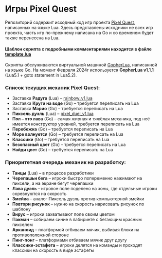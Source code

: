 # Игры Pixel Quest

Репозиторий содержит исходный код игр проекта [Pixel Quest](https://pixelquest.ru), написанных на языке Lua.
Здесь представлены исходники не всех игр проекта, часть игр по-прежнему написана на Go и со временем будет также перенесена на Lua.

#### Шаблон скрипта с подробными комментариями находится в файле [template.lua](https://github.com/pixel-quest/pixel-games/blob/main/template.lua)
Скрипты обслуживаются виртуальной машиной [GopherLua](https://github.com/yuin/gopher-lua), написанной на языке Go.
На момент Февраля 2024г используется **GopherLua v1.1.1** (Lua5.1 + goto statement in Lua5.2).

### Список текущих механик Pixel Quest:
- Заставка **Радуга** (Lua) – [rainbow_v1.lua](https://github.com/pixel-quest/pixel-games/blob/main/rainbow_v1.lua)
- Заставка **Круги на воде** (Go) – требуется переписать на Lua
- Заставка **Марио** (Go) – требуется переписать на Lua
- **Пиксель дуэль** (Lua) – [pixel_duel_v1.lua](https://github.com/pixel-quest/pixel-games/blob/main/pixel_duel_v1.lua)
- **Пол – это лава** (Go) – самая жирная и тяжёлая механика, под неё имеется конструктор уровней, требуется переписать на Lua
- **Перебежка** (Go) – требуется переписать на Lua
- **Море волнуется** (Go) – требуется переписать на Lua
- **Классики** (Go) – требуется переписать на Lua
- **Безопасный цвет** (Go) – требуется переписать на Lua
- **Найди цвет** (Go) – требуется переписать на Lua

### Приоритетная очередь механик на разработку:
- **Танцы** (Lua) – в процессе разработики
- **Черепашьи бега** – игроки быстро попеременно нажимают на пиксели, а на экране бегут черепашки
- **Лава дуэль** – игровое поле поделено на зоны, где отдельные игроки соревнуются на скорость
- **Змейка** – аналог Пиксель дуэль против компьютерной змейки
- **Повтори рисунок** – нужно на скорость нарисовать рисунок по шаблону 
- **Вирус** – игроки захватывают поле своим цветом
- **Пакман** – собираем синие в лабиринте с бегающим красным пикселем
- **Арканоид** – платформой отбиваем мячик, выбивая блоки на противоположной стороне
- **Пинг-понг** – платформами отбиваем мячик друг другу
- **Классики-эстафета** – игроки делятся на команды и проходят классики на скорость в виде эстафеты
